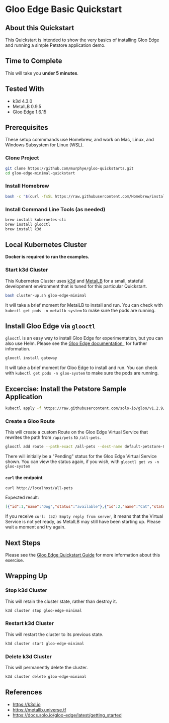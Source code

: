 # Gloo Edge Basic Quickstart

## About this Quickstart

This Quickstart is intended to show the very basics of installing Gloo Edge and running a simple Petstore application demo.

## Time to Complete

This will take you **under 5 minutes**.

## Tested With

* k3d 4.3.0
* MetalLB 0.9.5
* Gloo Edge 1.6.15

## Prerequisites

These setup commmands use Homebrew, and work on Mac, Linux, and Windows Subsystem for Linux (WSL).

### Clone Project

```bash
git clone https://github.com/murphye/gloo-quickstarts.git
cd gloo-edge-minimal-quickstart
```

### Install Homebrew
```bash
bash -c "$(curl -fsSL https://raw.githubusercontent.com/Homebrew/install/HEAD/install.sh)"
```

### Install Command Line Tools (as needed)
```bash
brew install kubernetes-cli
brew install glooctl
brew install k3d
```

## Local Kubernetes Cluster

**Docker is required to run the examples.**

### Start k3d Cluster

This Kubernetes Cluster uses [k3d](http://k3d.io) and [MetalLB](https://metallb.universe.tf/) for a small, stateful development environment that is tuned for this particular Quickstart.

```bash
bash cluster-up.sh gloo-edge-minimal
```

It will take a brief moment for MetalLB to install and run. You can check with `kubectl get pods -n metallb-system` to make sure the pods are running.

## Install Gloo Edge via `glooctl`

`glooctl` is an easy way to install Gloo Edge for experimentation, but you can also use Helm. Please see the [Gloo Edge documentation](https://docs.solo.io/gloo-edge)_ for further information.

```bash
glooctl install gateway
```

It will take a brief moment for Gloo Edge to install and run. You can check with `kubectl get pods -n gloo-system` to make sure the pods are running.

## Excercise: Install the Petstore Sample Application

```bash
kubectl apply -f https://raw.githubusercontent.com/solo-io/gloo/v1.2.9/example/petstore/petstore.yaml
```

### Create a Gloo Route

This will create a custom Route on the Gloo Edge Virtual Service that rewrites the path from `/api/pets` to `/all-pets`.

```bash
glooctl add route --path-exact /all-pets --dest-name default-petstore-8080 --prefix-rewrite /api/pets
```

There will initially be a "Pending" status for the Gloo Edge Virtual Service shown. You can view the status again, if you wish, with `glooctl get vs -n gloo-system`

#### `curl` the endpoint

```
curl http://localhost/all-pets
```

Expected result:

```json
[{"id":1,"name":"Dog","status":"available"},{"id":2,"name":"Cat","status":"pending"}]
```

If you receive `curl: (52) Empty reply from server`, it means that the Virtual Service is not yet ready, as MetalLB may still have been starting up. Please wait a moment and try again.

## Next Steps

Please see the [Gloo Edge Quickstart Guide](https://docs.solo.io/gloo-edge/latest/guides/traffic_management/hello_world/) for more information about this exercise.

## Wrapping Up

### Stop k3d Cluster

This will retain the cluster state, rather than destroy it.

```bash
k3d cluster stop gloo-edge-minimal
```

### Restart k3d Cluster

This will restart the cluster to its previous state.

```bash
k3d cluster start gloo-edge-minimal
```

### Delete k3d Cluster

This will permanently delete the cluster.

```bash
k3d cluster delete gloo-edge-minimal
```

## References

* https://k3d.io
* https://metallb.universe.tf
* https://docs.solo.io/gloo-edge/latest/getting_started